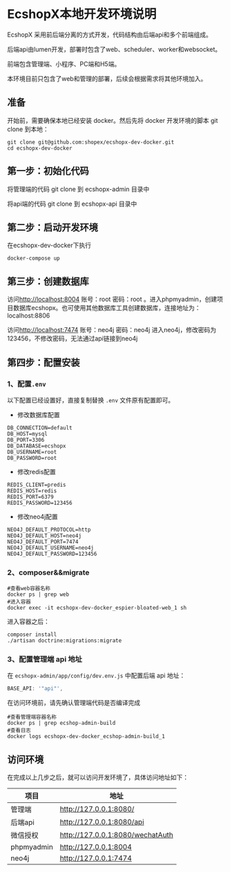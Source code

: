 # EcshopX本地开发环境说明

EcshopX 采用前后端分离的方式开发，代码结构由后端api和多个前端组成。

后端api由lumen开发，部署时包含了web、scheduler、worker和websocket。

前端包含管理端、小程序、PC端和H5端。

本环境目前只包含了web和管理的部署，后续会根据需求将其他环境加入。

## 准备
开始前，需要确保本地已经安装 docker。然后先将 docker 开发环境的脚本 git clone 到本地：
```shell
git clone git@github.com:shopex/ecshopx-dev-docker.git
cd ecshopx-dev-docker
```

## 第一步：初始化代码
将管理端的代码 git clone 到 ecshopx-admin 目录中

将api端的代码 git clone 到 ecshopx-api 目录中
## 第二步：启动开发环境
在ecshopx-dev-docker下执行
```
docker-compose up
```

## 第三步：创建数据库
访问<http://localhost:8004> 账号：root 密码：root 。进入phpmyadmin，创建项目数据库ecshopx。也可使用其他数据库工具创建数据库，连接地址为：localhost:8806

访问<http://localhost:7474> 账号：neo4j 密码：neo4j 进入neo4j，修改密码为123456，不修改密码，无法通过api链接到neo4j

## 第四步：配置安装

### 1、配置`.env`
以下配置已经设置好，直接复制替换 `.env` 文件原有配置即可。

* 修改数据库配置
```
DB_CONNECTION=default
DB_HOST=mysql
DB_PORT=3306
DB_DATABASE=ecshopx
DB_USERNAME=root
DB_PASSWORD=root
```
* 修改redis配置
```
REDIS_CLIENT=predis
REDIS_HOST=redis
REDIS_PORT=6379
REDIS_PASSWORD=123456
```
* 修改neo4j配置
```
NEO4J_DEFAULT_PROTOCOL=http
NEO4J_DEFAULT_HOST=neo4j
NEO4J_DEFAULT_PORT=7474
NEO4J_DEFAULT_USERNAME=neo4j
NEO4J_DEFAULT_PASSWORD=123456
```

### 2、composer&&migrate


```shell
#查看web容器名称
docker ps | grep web
#进入容器
docker exec -it ecshopx-dev-docker_espier-bloated-web_1 sh 
```

进入容器之后：

```
composer install
./artisan doctrine:migrations:migrate
```

### 3、配置管理端 api 地址
在 `ecshopx-admin/app/config/dev.env.js` 中配置后端 api 地址：

```js
BASE_API: '"api"',
```

在访问环境前，请先确认管理端代码是否编译完成
```shell
#查看管理端容器名称
docker ps | grep ecshop-admin-build
#查看日志
docker logs ecshopx-dev-docker_ecshop-admin-build_1 
```


## 访问环境

在完成以上几步之后，就可以访问开发环境了，具体访问地址如下：

| 项目 | 地址 | 
| - | - |
| 管理端 | <http://127.0.0.1:8080/> | 
| 后端api | <http://127.0.0.1:8080/api> | 
| 微信授权 | <http://127.0.0.1:8080/wechatAuth> | 
| phpmyadmin | <http://127.0.0.1:8004> | 
| neo4j | <http://127.0.0.1:7474> |


